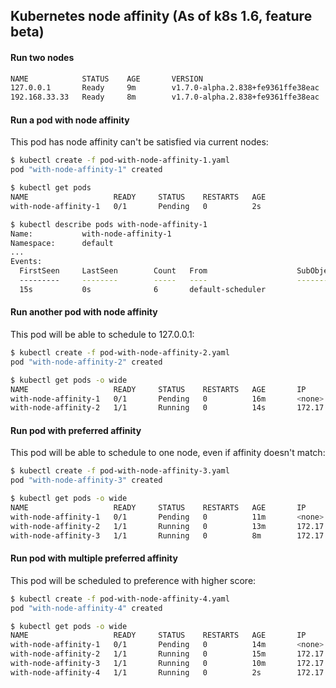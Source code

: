 ## Kubernetes node affinity (As of k8s 1.6, feature beta)

#### Run two nodes

```sh
NAME            STATUS    AGE       VERSION                             LABELS
127.0.0.1       Ready     9m        v1.7.0-alpha.2.838+fe9361ffe38eac   beta.kubernetes.io/arch=amd64,beta.kubernetes.io/os=linux,kubernetes.io/hostname=127.0.0.1
192.168.33.33   Ready     8m        v1.7.0-alpha.2.838+fe9361ffe38eac   beta.kubernetes.io/arch=amd64,beta.kubernetes.io/os=linux,kubernetes.io/hostname=192.168.33.33
```

#### Run a pod with node affinity

This pod has node affinity can't be satisfied via current nodes:

```sh
$ kubectl create -f pod-with-node-affinity-1.yaml
pod "with-node-affinity-1" created

$ kubectl get pods
NAME                   READY     STATUS    RESTARTS   AGE
with-node-affinity-1   0/1       Pending   0          2s

$ kubectl describe pods with-node-affinity-1
Name:           with-node-affinity-1
Namespace:      default
...
Events:
  FirstSeen     LastSeen        Count   From                    SubObjectPath   Type            Reason                  Message
  ---------     --------        -----   ----                    -------------   --------        ------                  -------
  15s           0s              6       default-scheduler                       Warning         FailedScheduling        No nodes are available that match all of the following predicates:: MatchNodeSelector (2).
```

#### Run another pod with node affinity

This pod will be able to schedule to 127.0.0.1:

```sh
$ kubectl create -f pod-with-node-affinity-2.yaml
pod "with-node-affinity-2" created

$ kubectl get pods -o wide
NAME                   READY     STATUS    RESTARTS   AGE       IP           NODE
with-node-affinity-1   0/1       Pending   0          16m       <none>
with-node-affinity-2   1/1       Running   0          14s       172.17.0.3   127.0.0.1
```

#### Run pod with preferred affinity

This pod will be able to schedule to one node, even if affinity doesn't match:

```sh
$ kubectl create -f pod-with-node-affinity-3.yaml
pod "with-node-affinity-3" created

$ kubectl get pods -o wide
NAME                   READY     STATUS    RESTARTS   AGE       IP           NODE
with-node-affinity-1   0/1       Pending   0          11m       <none>
with-node-affinity-2   1/1       Running   0          13m       172.17.0.3   127.0.0.1
with-node-affinity-3   1/1       Running   0          8m        172.17.0.2   192.168.33.33
```

#### Run pod with multiple preferred affinity

This pod will be scheduled to preference with higher score:

```sh
$ kubectl create -f pod-with-node-affinity-4.yaml
pod "with-node-affinity-4" created

$ kubectl get pods -o wide
NAME                   READY     STATUS    RESTARTS   AGE       IP           NODE
with-node-affinity-1   0/1       Pending   0          14m       <none>
with-node-affinity-2   1/1       Running   0          15m       172.17.0.3   127.0.0.1
with-node-affinity-3   1/1       Running   0          10m       172.17.0.2   192.168.33.33
with-node-affinity-4   1/1       Running   0          2s        172.17.0.3   192.168.33.33
```
